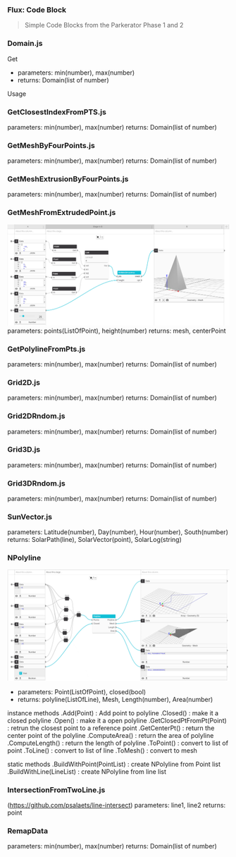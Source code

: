 ### Flux: Code Block

> Simple Code Blocks from the Parkerator Phase 1 and 2


### Domain.js
Get
- parameters: min(number), max(number)
- returns: Domain(list of number)

Usage


### GetClosestIndexFromPTS.js

parameters: min(number), max(number)
returns: Domain(list of number)

### GetMeshByFourPoints.js	

parameters: min(number), max(number)
returns: Domain(list of number)


### GetMeshExtrusionByFourPoints.js	
parameters: min(number), max(number)
returns: Domain(list of number)


### GetMeshFromExtrudedPoint.js	
![Alt text](/img/GetMeshExtrusionToPoint.png?raw=true "GetMeshExtrusionToPoint")
parameters: points(ListOfPoint), height(number)
returns: mesh, centerPoint


### GetPolylineFromPts.js
parameters: min(number), max(number)
returns: Domain(list of number)


### Grid2D.js
parameters: min(number), max(number)
returns: Domain(list of number)


### Grid2DRndom.js	
parameters: min(number), max(number)
returns: Domain(list of number)


### Grid3D.js	
parameters: min(number), max(number)
returns: Domain(list of number)


### Grid3DRndom.js	
parameters: min(number), max(number)
returns: Domain(list of number)

### SunVector.js
parameters: Latitude(number), Day(number), Hour(number), South(number)
returns: SolarPath(line), SolarVector(point), SolarLog(string)


### NPolyline
![Alt text](/img/Polyline.png?raw=true "NPolyline")
- parameters: Point(ListOfPoint), closed(bool)
- returns: polyline(ListOfLine), Mesh, Length(number), Area(number)

instance methods
.Add(Point) : Add point to polyline
.Closed() : make it a closed polyline
.Open() : make it a open polyline
.GetClosedPtFromPt(Point) : retrun the closest point to a reference point
.GetCenterPt() : return the center point of the polyline
.ComputeArea() : return the area of polyline
.ComputeLength() : return the length of polyline
.ToPoint() : convert to list of point
.ToLine() : convert to list of line
.ToMesh() : convert to mesh

static methods
.BuildWithPoint(PointList) : create NPolyline from Point list
.BuildWithLine(LineList) : create NPolyline from line list


### IntersectionFromTwoLine.js
(https://github.com/psalaets/line-intersect)
parameters: line1, line2
returns: point


### RemapData
parameters: min(number), max(number)
returns: Domain(list of number)


